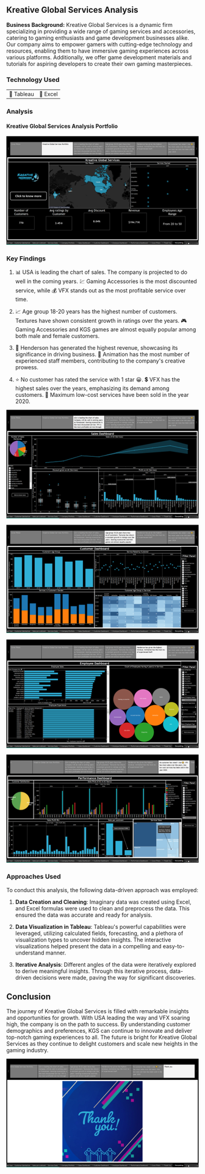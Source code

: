 ## Kreative Global Services Analysis

**Business Background:** Kreative Global Services is a dynamic firm specializing in providing a wide range of gaming services and accessories, catering to gaming enthusiasts and game development businesses alike. Our company aims to empower gamers with cutting-edge technology and resources, enabling them to have immersive gaming experiences across various platforms. Additionally, we offer game development materials and tutorials for aspiring developers to create their own gaming masterpieces.

### Technology Used

<table>
  <tr>
    <td>🔹 Tableau</td>
    <td>🔹 Excel</td>
  </tr>
</table>

### Analysis

#### Kreative Global Services Analysis Portfolio

![Kreative Global Services Analysis](images/CGS(1).png?raw=true)

### Key Findings

1. 📊 USA is leading the chart of sales. The company is projected to do well in the coming years. 💹 Gaming Accessories is the most discounted service, while 💰 VFX stands out as the most profitable service over time.

2. 📈 Age group 18-20 years has the highest number of customers. Textures have shown consistent growth in ratings over the years. 🎮 Gaming Accessories and KGS games are almost equally popular among both male and female customers.

3. 💼 Henderson has generated the highest revenue, showcasing its significance in driving business. 💼 Animation has the most number of experienced staff members, contributing to the company's creative prowess.

4. ⭐ No customer has rated the service with 1 star 😀. 💲 VFX has the highest sales over the years, emphasizing its demand among customers. 📅 Maximum low-cost services have been sold in the year 2020.

![Data Analysis Findings](images/CGS(2).png?raw=true)

![Customer Demographics](images/CGS(3).png?raw=true)

![Revenue and Staff Analysis](images/CGS(4).png?raw=true)

![Customer Ratings and Sales Analysis](images/CGS(5).png?raw=true)

### Approaches Used

To conduct this analysis, the following data-driven approach was employed:

1. **Data Creation and Cleaning**: Imaginary data was created using Excel, and Excel formulas were used to clean and preprocess the data. This ensured the data was accurate and ready for analysis.

2. **Data Visualization in Tableau**: Tableau's powerful capabilities were leveraged, utilizing calculated fields, forecasting, and a plethora of visualization types to uncover hidden insights. The interactive visualizations helped present the data in a compelling and easy-to-understand manner.

3. **Iterative Analysis**: Different angles of the data were iteratively explored to derive meaningful insights. Through this iterative process, data-driven decisions were made, paving the way for significant discoveries.

## Conclusion

The journey of Kreative Global Services is filled with remarkable insights and opportunities for growth. With USA leading the way and VFX soaring high, the company is on the path to success. By understanding customer demographics and preferences, KGS can continue to innovate and deliver top-notch gaming experiences to all. The future is bright for Kreative Global Services as they continue to delight customers and scale new heights in the gaming industry.

![Ending Slide](images/CGS(6).png?raw=true)

